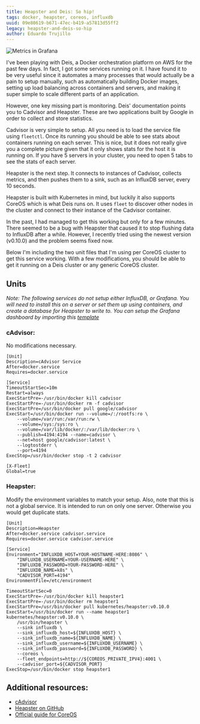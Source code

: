 ```yaml
---
title: Heapster and Deis: So hip!
tags: docker, heapster, coreos, influxdb
uuid: 09e80619-b671-47ec-b419-a57813d55ff2
legacy: heapster-and-deis-so-hip
author: Eduardo Trujillo
---
```


![Metrics in Grafana](//i.imgur.com/uUnd1oq.png)

I've been playing with Deis, a Docker orchestration platform on AWS for the past
few days. In fact, I got some services running on it. I have found it to be very
useful since it automates a many processes that would actually be a pain to
setup manually, such as automatically building Docker images, setting up load
balancing across containers and servers, and making it super simple to scale
different parts of an application.

However, one key missing part is monitoring. Deis' documentation points you to
Cadvisor and Heapster. These are two applications built by Google in order to
collect and store statistics.

Cadvisor is very simple to setup. All you need is to load the service file using
`fleetctl`. Once its running you should be able to see stats about containers
running on each server. This is nice, but it does not really give you a
complete picture given that it only shows stats for the host it is running on.
If you have 5 servers in your cluster, you need to open 5 tabs to see the stats
of each server.

Heapster is the next step. It connects to instances of Cadvisor, collects
metrics, and then pushes them to a sink, such as an InfluxDB server, every 10
seconds.

Heapster is built with Kubernetes in mind, but luckily it also supports CoreOS
which is what Deis runs on. It uses `fleet` to discover other nodes in the
cluster and connect to their instance of the Cadvisor container.

In the past, I had managed to get this working but only for a few minutes.
There seemed to be a bug with Heapster that caused it to stop flushing data to
InfluxDB after a while. However, I recently tried using the newest version
(v0.10.0) and the problem seems fixed now.

Below I'm including the two unit files that I'm using per CoreOS cluster to get
this service working. With a few modifications, you should be able to get it
running on a Deis cluster or any generic CoreOS cluster.

## Units

_Note: The following services do not setup either InfluxDB, or Grafana. You will
need to install this on a server or set them up using containers, and create a
database for Heapster to write to. You can setup the Grafana dashboard by
importing this [template](https://github.com/GoogleCloudPlatform/heapster/blob/master/grafana/kubernetes-dashboard.json)_

### cAdvisor:

No modifications necessary.

``` {#cadvisor .ini .numberLines startFrom="0"}
[Unit]
Description=cAdvisor Service
After=docker.service
Requires=docker.service

[Service]
TimeoutStartSec=10m
Restart=always
ExecStartPre=-/usr/bin/docker kill cadvisor
ExecStartPre=-/usr/bin/docker rm -f cadvisor
ExecStartPre=/usr/bin/docker pull google/cadvisor
ExecStart=/usr/bin/docker run --volume=/:/rootfs:ro \
    --volume=/var/run:/var/run:rw \
    --volume=/sys:/sys:ro \
    --volume=/var/lib/docker/:/var/lib/docker:ro \
    --publish=4194:4194 --name=cadvisor \
    --net=host google/cadvisor:latest \
    --logtostderr \
    --port=4194
ExecStop=/usr/bin/docker stop -t 2 cadvisor

[X-Fleet]
Global=true
```

### Heapster:

Modify the environment variables to match your setup. Also, note that this is
not a global service. It is intended to run on only one server. Otherwise you
would get duplicate stats.

``` {#heapster .ini .numberLines startFrom="0"}
[Unit]
Description=Heapster
After=docker.service cadvisor.service
Requires=docker.service cadvisor.service

[Service]
Environment="INFLUXDB_HOST=YOUR-HOSTNAME-HERE:8086" \
    "INFLUXDB_USERNAME=YOUR-USERNAME-HERE" \
    "INFLUXDB_PASSWORD=YOUR-PASSWORD-HERE" \
    "INFLUXDB_NAME=k8s" \
    "CADVISOR_PORT=4194"
EnvironmentFile=/etc/environment

TimeoutStartSec=0
ExecStartPre=-/usr/bin/docker kill heapster1
ExecStartPre=-/usr/bin/docker rm heapster1
ExecStartPre=/usr/bin/docker pull kubernetes/heapster:v0.10.0
ExecStart=/usr/bin/docker run --name heapster1 kubernetes/heapster:v0.10.0 \
    /usr/bin/heapster \
    --sink influxdb \
    --sink_influxdb_host=${INFLUXDB_HOST} \
    --sink_influxdb_name=${INFLUXDB_NAME} \
    --sink_influxdb_username=${INFLUXDB_USERNAME} \
    --sink_influxdb_password=${INFLUXDB_PASSWORD} \
    --coreos \
    --fleet_endpoints=http://${COREOS_PRIVATE_IPV4}:4001 \
    --cadvisor_port=${CADVISOR_PORT}
ExecStop=/usr/bin/docker stop heapster1
```

## Additional resources:

- [cAdvisor](https://github.com/google/cadvisor)
- [Heapster on GitHub](https://github.com/GoogleCloudPlatform/heapster)
- [Official guide for CoreOS](https://github.com/GoogleCloudPlatform/heapster/blob/master/docs/coreos.md)
